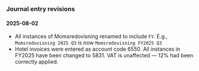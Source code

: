 ### Journal entry revisions

#### 2025-08-02

- All instances of Momsredovisning renamed to include `FY`. E.g., `Momsredovisning 2025 Q3` is now `Momsredovisning FY2025 Q3`
- Hotel invoices were entered as account code 6550. All instances in FY2025 have been changed to 5831. VAT is unaffected — 12% had been correctly applied.
